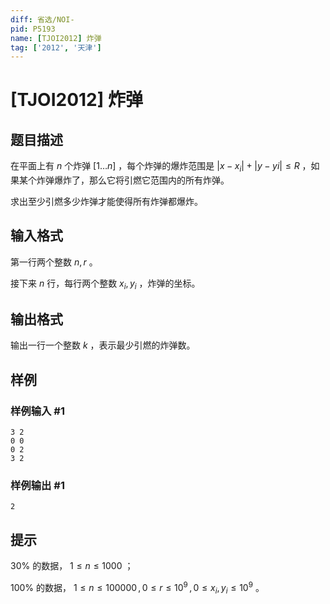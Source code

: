 ```yaml
---
diff: 省选/NOI-
pid: P5193
name: [TJOI2012] 炸弹
tag: ['2012', '天津']
---
```

# [TJOI2012] 炸弹
## 题目描述

在平面上有 $n$ 个炸弹 $[1 \ldots n]$ ，每个炸弹的爆炸范围是 $|x-x_i|+|y-yi| \leqslant R$ ，如果某个炸弹爆炸了，那么它将引燃它范围内的所有炸弹。

求出至少引燃多少炸弹才能使得所有炸弹都爆炸。


## 输入格式

第一行两个整数 $n,r$ 。

接下来 $n$ 行，每行两个整数 $x_i,y_i$ ，炸弹的坐标。

## 输出格式

输出一行一个整数 $k$ ，表示最少引燃的炸弹数。


## 样例

### 样例输入 #1
```
3 2
0 0
0 2
3 2
```
### 样例输出 #1
```
2

```
## 提示

$30\%$ 的数据， $1 \leqslant n \leqslant 1000$ ；

$100\%$ 的数据， $1 \leqslant n \leqslant 100000 \,,\, 0 \leqslant r \leqslant 10^9 \,,\, 0 \leqslant x_i,y_i \leqslant 10^9$ 。

